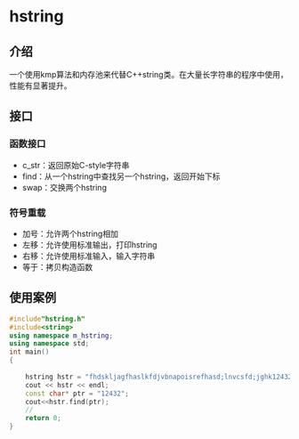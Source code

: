 # hstring

## 介绍

​	一个使用kmp算法和内存池来代替C++string类。在大量长字符串的程序中使用，性能有显著提升。

## 接口

### 函数接口

* c_str：返回原始C-style字符串
* find：从一个hstring中查找另一个hstring，返回开始下标
* swap：交换两个hstring

### 符号重载

* 加号：允许两个hstring相加
* 左移：允许使用标准输出，打印hstring
* 右移：允许使用标准输入，输入字符串
* 等于：拷贝构造函数

## 使用案例

```C++
#include"hstring.h"
#include<string>
using namespace m_hstring;
using namespace std;
int main()
{
	
	hstring hstr = "fhdskljagfhaslkfdjvbnapoisrefhasd;lnvcsfd;jghk12432uy4132947895y3wqieuh980723qy54rhure3w";
	cout << hstr << endl;
	const char* ptr = "12432";
	cout<<hstr.find(ptr);
	//
	return 0;
}
```

